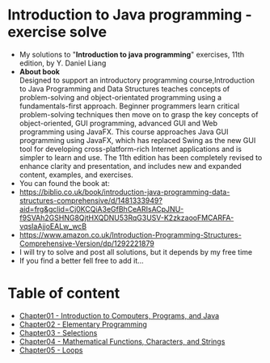 # Introduction to Java programming - exercise solve
- My solutions to "<b>Introduction to java programming</b>" exercises, 11th edition, by Y. Daniel Liang
- <b>About book</b><br>
Designed to support an introductory programming course,Introduction to Java Programming and Data Structures teaches concepts of problem-solving and object-orientated programming using a fundamentals-first approach. Beginner programmers learn critical problem-solving techniques then move on to grasp the key concepts of object-oriented, GUI programming, advanced GUI and Web programming using JavaFX. This course approaches Java GUI programming using JavaFX, which has replaced Swing as the new GUI tool for developing cross-platform-rich Internet applications and is simpler to learn and use. The 11th edition has been completely revised to enhance clarity and presentation, and includes new and expanded content, examples, and exercises.
- You can found the book at:
- https://biblio.co.uk/book/introduction-java-programming-data-structures-comprehensive/d/1481333949?aid=frg&gclid=Cj0KCQiA3eGfBhCeARIsACpJNU-f9SVAh2GSHNG8QjtHXQDNU53RqG3USV-K2zkzaooFMCARFA-vqsIaAjjoEALw_wcB
- https://www.amazon.co.uk/Introduction-Programming-Structures-Comprehensive-Version/dp/1292221879
- I will try to solve and post all solutions, but it depends by my free time
- If you find a better fell free to add it...

# Table of content
- <a href="https://github.com/ghiatauc/Introduction_to_Java_Programming/tree/main/Chapter01">Chapter01 - Introduction to Computers, Programs, and Java</a>
- <a href="https://github.com/ghiatauc/Introduction_to_Java_Programming/tree/main/Chapter02">Chapter02 - Elementary Programming</a>
- <a href="https://github.com/ghiatauc/Introduction_to_Java_Programming/tree/main/Chapter03">Chapter03 - Selections</a>
- <a href="https://github.com/ghiatauc/Introduction_to_Java_Programming/tree/main/Chapter04">Chapter04 - Mathematical Functions, Characters, and Strings</a>
- <a href="https://github.com/ghiatauc/Introduction_to_Java_Programming/tree/main/Chapter05">Chapter05 - Loops</a>
